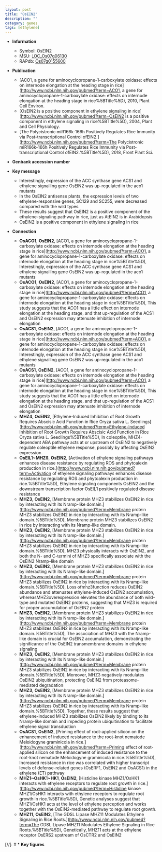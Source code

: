 ```yaml
---
layout: post
title: "OsEIN2"
description: ""
category: genes
tags: [ethylene]
---
```


* **Information**  
    + Symbol: OsEIN2  
    + MSU: [LOC_Os07g06130](http://rice.plantbiology.msu.edu/cgi-bin/ORF_infopage.cgi?orf=LOC_Os07g06130)  
    + RAPdb: [Os07g0155600](http://rapdb.dna.affrc.go.jp/viewer/gbrowse_details/irgsp1?name=Os07g0155600)  

* **Publication**  
    + [ACO1, a gene for aminocyclopropane-1-carboxylate oxidase: effects on internode elongation at the heading stage in rice](http://www.ncbi.nlm.nih.gov/pubmed?term=ACO1, a gene for aminocyclopropane-1-carboxylate oxidase: effects on internode elongation at the heading stage in rice%5BTitle%5D), 2010, Plant Cell Environ.
    + [OsEIN2 is a positive component in ethylene signaling in rice](http://www.ncbi.nlm.nih.gov/pubmed?term=OsEIN2 is a positive component in ethylene signaling in rice%5BTitle%5D), 2004, Plant and Cell Physiology.
    + [The Polycistronic miR166k-166h Positively Regulates Rice Immunity via Post-transcriptional Control ofEIN2.](http://www.ncbi.nlm.nih.gov/pubmed?term=The Polycistronic miR166k-166h Positively Regulates Rice Immunity via Post-transcriptional Control ofEIN2.%5BTitle%5D), 2018, Front Plant Sci.

* **Genbank accession number**  

* **Key message**  
    + Interestingly, expression of the ACC synthase gene ACS1 and ethylene signalling gene OsEIN2 was up-regulated in the aco1 mutants
    + In the OsEIN2 antisense plants, the expression levels of two ethylene-responsive genes, SC129 and SC255, were decreased compared with the wild types
    + These results suggest that OsEIN2 is a positive component of the ethylene-signaling pathway in rice, just as AtEIN2 is in Arabidopsis
    + OsEIN2 is a positive component in ethylene signaling in rice

* **Connection**  
    + __OsACO1__, __OsEIN2__, [ACO1, a gene for aminocyclopropane-1-carboxylate oxidase: effects on internode elongation at the heading stage in rice](http://www.ncbi.nlm.nih.gov/pubmed?term=ACO1, a gene for aminocyclopropane-1-carboxylate oxidase: effects on internode elongation at the heading stage in rice%5BTitle%5D), Interestingly, expression of the ACC synthase gene ACS1 and ethylene signalling gene OsEIN2 was up-regulated in the aco1 mutants
    + __OsACO1__, __OsEIN2__, [ACO1, a gene for aminocyclopropane-1-carboxylate oxidase: effects on internode elongation at the heading stage in rice](http://www.ncbi.nlm.nih.gov/pubmed?term=ACO1, a gene for aminocyclopropane-1-carboxylate oxidase: effects on internode elongation at the heading stage in rice%5BTitle%5D), This study suggests that the ACO1 has a little effect on internode elongation at the heading stage, and that up-regulation of the ACS1 and OsEIN2 expression may attenuate inhibition of internode elongation
    + __OsACS1__, __OsEIN2__, [ACO1, a gene for aminocyclopropane-1-carboxylate oxidase: effects on internode elongation at the heading stage in rice](http://www.ncbi.nlm.nih.gov/pubmed?term=ACO1, a gene for aminocyclopropane-1-carboxylate oxidase: effects on internode elongation at the heading stage in rice%5BTitle%5D), Interestingly, expression of the ACC synthase gene ACS1 and ethylene signalling gene OsEIN2 was up-regulated in the aco1 mutants
    + __OsACS1__, __OsEIN2__, [ACO1, a gene for aminocyclopropane-1-carboxylate oxidase: effects on internode elongation at the heading stage in rice](http://www.ncbi.nlm.nih.gov/pubmed?term=ACO1, a gene for aminocyclopropane-1-carboxylate oxidase: effects on internode elongation at the heading stage in rice%5BTitle%5D), This study suggests that the ACO1 has a little effect on internode elongation at the heading stage, and that up-regulation of the ACS1 and OsEIN2 expression may attenuate inhibition of internode elongation
    + __MHZ4__, __OsEIN2__, [Ethylene-Induced Inhibition of Root Growth Requires Abscisic Acid Function in Rice Oryza sativa L. Seedlings](http://www.ncbi.nlm.nih.gov/pubmed?term=Ethylene-Induced Inhibition of Root Growth Requires Abscisic Acid Function in Rice Oryza sativa L. Seedlings%5BTitle%5D), In coleoptile, MHZ4-dependent ABA pathway acts at or upstream of OsEIN2 to negatively regulate coleoptile ethylene response, possibly by affecting OsEIN2 expression.
    + __OsEIL1~MHZ6__, __OsEIN2__, [Activation of ethylene signaling pathways enhances disease resistance by regulating ROS and phytoalexin production in rice.](http://www.ncbi.nlm.nih.gov/pubmed?term=Activation of ethylene signaling pathways enhances disease resistance by regulating ROS and phytoalexin production in rice.%5BTitle%5D), Ethylene signaling components OsEIN2 and the downstream transcription factor OsEIL1 positively regulated disease resistance
    + __MHZ3__, __OsEIN2__, [Membrane protein MHZ3 stabilizes OsEIN2 in rice by interacting with its Nramp-like domain.](http://www.ncbi.nlm.nih.gov/pubmed?term=Membrane protein MHZ3 stabilizes OsEIN2 in rice by interacting with its Nramp-like domain.%5BTitle%5D), Membrane protein MHZ3 stabilizes OsEIN2 in rice by interacting with its Nramp-like domain.
    + __MHZ3__, __OsEIN2__, [Membrane protein MHZ3 stabilizes OsEIN2 in rice by interacting with its Nramp-like domain.](http://www.ncbi.nlm.nih.gov/pubmed?term=Membrane protein MHZ3 stabilizes OsEIN2 in rice by interacting with its Nramp-like domain.%5BTitle%5D),  MHZ3 physically interacts with OsEIN2, and both the N- and C-termini of MHZ3 specifically associate with the OsEIN2 Nramp-like domain
    + __MHZ3__, __OsEIN2__, [Membrane protein MHZ3 stabilizes OsEIN2 in rice by interacting with its Nramp-like domain.](http://www.ncbi.nlm.nih.gov/pubmed?term=Membrane protein MHZ3 stabilizes OsEIN2 in rice by interacting with its Nramp-like domain.%5BTitle%5D),  Loss ofmhz3function reduces OsEIN2 abundance and attenuates ethylene-induced OsEIN2 accumulation, whereasMHZ3overexpression elevates the abundance of both wild-type and mutated OsEIN2 proteins, suggesting that MHZ3 is required for proper accumulation of OsEIN2 protein
    + __MHZ3__, __OsEIN2__, [Membrane protein MHZ3 stabilizes OsEIN2 in rice by interacting with its Nramp-like domain.](http://www.ncbi.nlm.nih.gov/pubmed?term=Membrane protein MHZ3 stabilizes OsEIN2 in rice by interacting with its Nramp-like domain.%5BTitle%5D),  The association of MHZ3 with the Nramp-like domain is crucial for OsEIN2 accumulation, demonstrating the significance of the OsEIN2 transmembrane domains in ethylene signaling
    + __MHZ3__, __OsEIN2__, [Membrane protein MHZ3 stabilizes OsEIN2 in rice by interacting with its Nramp-like domain.](http://www.ncbi.nlm.nih.gov/pubmed?term=Membrane protein MHZ3 stabilizes OsEIN2 in rice by interacting with its Nramp-like domain.%5BTitle%5D),  Moreover, MHZ3 negatively modulates OsEIN2 ubiquitination, protecting OsEIN2 from proteasome-mediated degradation
    + __MHZ3__, __OsEIN2__, [Membrane protein MHZ3 stabilizes OsEIN2 in rice by interacting with its Nramp-like domain.](http://www.ncbi.nlm.nih.gov/pubmed?term=Membrane protein MHZ3 stabilizes OsEIN2 in rice by interacting with its Nramp-like domain.%5BTitle%5D),  Together, these results suggest that ethylene-induced MHZ3 stabilizes OsEIN2 likely by binding to its Nramp-like domain and impeding protein ubiquitination to facilitate ethylene signal transduction
    + __OsACS1__, __OsEIN2__, [Priming effect of root-applied silicon on the enhancement of induced resistance to the root-knot nematode Meloidogyne graminicola in rice.](http://www.ncbi.nlm.nih.gov/pubmed?term=Priming effect of root-applied silicon on the enhancement of induced resistance to the root-knot nematode Meloidogyne graminicola in rice.%5BTitle%5D),  Increased resistance in rice was correlated with higher transcript levels of defense-related genes (OsERF1, OsEIN2 and OsACS1) in the ethylene (ET) pathway
    + __MHZ1~OsHK1~HK1__, __OsEIN2__, [Histidine kinase MHZ1/OsHK1 interacts with ethylene receptors to regulate root growth in rice.](http://www.ncbi.nlm.nih.gov/pubmed?term=Histidine kinase MHZ1/OsHK1 interacts with ethylene receptors to regulate root growth in rice.%5BTitle%5D), Genetic analyses suggest that MHZ1/OsHK1 acts at the level of ethylene perception and works together with the OsEIN2-mediated pathway to regulate root growth.
    + __MHZ11__, __OsEIN2__, [The GDSL Lipase MHZ11 Modulates Ethylene Signaling in Rice Roots.](http://www.ncbi.nlm.nih.gov/pubmed?term=The GDSL Lipase MHZ11 Modulates Ethylene Signaling in Rice Roots.%5BTitle%5D),  Genetically, MHZ11 acts at the ethylene receptor OsERS2 upstream of OsCTR2 and OsEIN2

[//]: # * **Key figures**  



